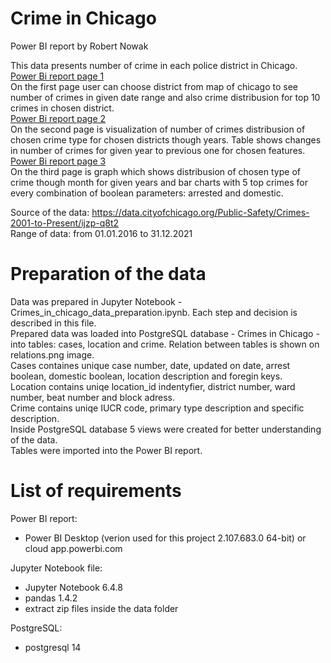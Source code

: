 # Crime in Chicago
Power BI report by Robert Nowak

This data presents number of crime in each police district in Chicago.<br>
[Power Bi report page 1](images/Chicago_crime_data_1.jpg)<br>
On the first page user can choose district from map of chicago to see number of crimes in given date range and also crime distribusion for top 10 crimes in chosen district.<br>
[Power Bi report page 2](images/Chicago_crime_data_2.jpg)<br>
On the second page is visualization of number of crimes distribusion of chosen crime type for chosen districts though years. Table shows changes in number of crimes for given year to previous one for chosen features.<br>
[Power Bi report page 3](images/Chicago_crime_data_3.jpg)<br>
On the third page is graph which shows distribusion of chosen type of crime though month for given years and bar charts with 5 top crimes for every combination of boolean parameters: arrested and domestic.<br>

Source of the data: https://data.cityofchicago.org/Public-Safety/Crimes-2001-to-Present/ijzp-q8t2<br>
Range of data: from 01.01.2016 to 31.12.2021

# Preparation of the data
Data was prepared in Jupyter Notebook - Crimes_in_chicago_data_preparation.ipynb. Each step and decision is described in this file.<br>
Prepared data was loaded into PostgreSQL database -  Crimes in Chicago - into tables: cases, location and crime. Relation between tables is shown on relations.png image.<br>
Cases containes unique case number, date, updated on date, arrest boolean, domestic boolean, location description and foregin keys.<br>
Location contains uniqe location_id indentyfier, district number, ward number, beat number and block adress.<br>
Crime contains uniqe IUCR code, primary type description and specific description.<br>
Inside PostgreSQL database 5 views were created for better understanding of the data.<br>
Tables were imported into the Power BI report.

# List of requirements

Power BI report:
- Power BI Desktop (verion used for this project 2.107.683.0 64-bit) or cloud app.powerbi.com<br>

Jupyter Notebook file:
- Jupyter Notebook 6.4.8
- pandas 1.4.2
- extract zip files inside the data folder<br>

PostgreSQL:
- postgresql 14